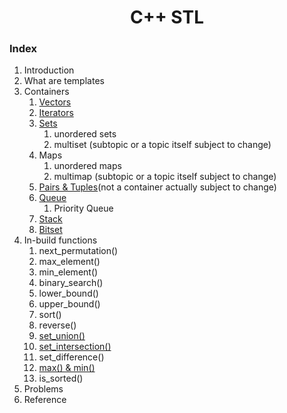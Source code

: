<div align="center">

<h1 align="center">C++ STL</h1>

</div>

### Index
1. Introduction
2. What are templates
3. Containers
    1. [Vectors](./Vectors.markdown)
    2. [Iterators](./Iterators.md)
    3. [Sets](./sets.md)
        1. unordered sets
        2. multiset (subtopic or a topic itself subject to change)
    4. Maps
        1. unordered maps
        2. multimap (subtopic or a topic itself subject to change)
    5. [Pairs & Tuples](./Pairs%26Tuples.markdown)(not a container actually subject to change)
    6. [Queue](./queue.md) 
        1. Priority Queue
    7. [Stack](./stacks.md)
    8. [Bitset](./bitsets.md)
4. In-build functions
    1. next_permutation()
    2. max_element()
    3. min_element()
    4. binary_search()
    5. lower_bound()
    6. upper_bound()
    7. sort()
    8. reverse()
    9. [set_union()](./set_union.md)
    10. [set_intersection()](./set_intersection.md)
    11. set_difference()
    12. [max() & min()](./MaxMin.md)
    13. is_sorted()
 5. Problems
 6. Reference
